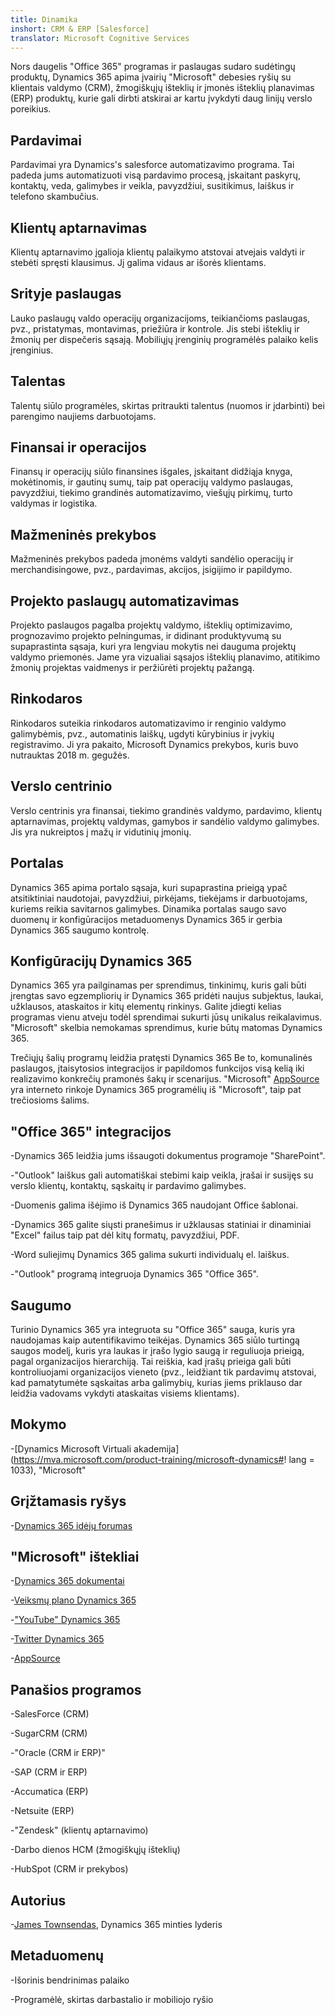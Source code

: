 ```yaml
---
title: Dinamika
inshort: CRM & ERP [Salesforce]
translator: Microsoft Cognitive Services
---
```



Nors daugelis "Office 365" programas ir paslaugas sudaro sudėtingų produktų, Dynamics 365 apima įvairių "Microsoft" debesies ryšių su klientais valdymo (CRM), žmogiškųjų išteklių ir įmonės išteklių planavimas (ERP) produktų, kurie gali dirbti atskirai ar kartu įvykdyti daug linijų verslo poreikius.

Pardavimai
---------

Pardavimai yra Dynamics's salesforce automatizavimo programa.  Tai padeda jums automatizuoti visą pardavimo procesą, įskaitant paskyrų, kontaktų, veda, galimybes ir veikla, pavyzdžiui, susitikimus, laiškus ir telefono skambučius. 

Klientų aptarnavimas
---------

Klientų aptarnavimo įgalioja klientų palaikymo atstovai atvejais valdyti ir stebėti spręsti klausimus.  Jį galima vidaus ar išorės klientams. 

Srityje paslaugas
---------

Lauko paslaugų valdo operacijų organizacijoms, teikiančioms paslaugas, pvz., pristatymas, montavimas, priežiūra ir kontrole.  Jis stebi išteklių ir žmonių per dispečeris sąsają.  Mobiliųjų įrenginių programėlės palaiko kelis įrenginius. 

Talentas
---------

Talentų siūlo programėles, skirtas pritraukti talentus (nuomos ir įdarbinti) bei parengimo naujiems darbuotojams. 

Finansai ir operacijos
---------

Finansų ir operacijų siūlo finansines išgales, įskaitant didžiąja knyga, mokėtinomis, ir gautinų sumų, taip pat operacijų valdymo paslaugas, pavyzdžiui, tiekimo grandinės automatizavimo, viešųjų pirkimų, turto valdymas ir logistika. 

Mažmeninės prekybos
---------

Mažmeninės prekybos padeda įmonėms valdyti sandėlio operacijų ir merchandisingowe, pvz., pardavimas, akcijos, įsigijimo ir papildymo. 

Projekto paslaugų automatizavimas
---------

Projekto paslaugos pagalba projektų valdymo, išteklių optimizavimo, prognozavimo projekto pelningumas, ir didinant produktyvumą su supaprastinta sąsaja, kuri yra lengviau mokytis nei dauguma projektų valdymo priemonės.  Jame yra vizualiai sąsajos išteklių planavimo, atitikimo žmonių projektas vaidmenys ir peržiūrėti projektų pažangą. 

Rinkodaros
---------

Rinkodaros suteikia rinkodaros automatizavimo ir renginio valdymo galimybėmis, pvz., automatinis laiškų, ugdyti kūrybinius ir įvykių registravimo. Ji yra pakaito, Microsoft Dynamics prekybos, kuris buvo nutrauktas 2018 m. gegužės.

Verslo centrinio
---------

Verslo centrinis yra finansai, tiekimo grandinės valdymo, pardavimo, klientų aptarnavimas, projektų valdymas, gamybos ir sandėlio valdymo galimybes. Jis yra nukreiptos į mažų ir vidutinių įmonių.

Portalas
---------

Dynamics 365 apima portalo sąsaja, kuri supaprastina prieigą ypač atsitiktiniai naudotojai, pavyzdžiui, pirkėjams, tiekėjams ir darbuotojams, kuriems reikia savitarnos galimybes.  Dinamika portalas saugo savo duomenų ir konfigūracijos metaduomenys Dynamics 365 ir gerbia Dynamics 365 saugumo kontrolę. 

Konfigūracijų Dynamics 365
---------

Dynamics 365 yra pailginamas per sprendimus, tinkinimų, kuris gali būti įrengtas savo egzempliorių ir Dynamics 365 pridėti naujus subjektus, laukai, užklausos, ataskaitos ir kitų elementų rinkinys.  Galite įdiegti kelias programas vienu atveju todėl sprendimai sukurti jūsų unikalus reikalavimus. "Microsoft" skelbia nemokamas sprendimus, kurie būtų matomas Dynamics 365. 

Trečiųjų šalių programų leidžia pratęsti Dynamics 365 Be to, komunalinės paslaugos, įtaisytosios integracijos ir papildomos funkcijos visą kelią iki realizavimo konkrečių pramonės šakų ir scenarijus. "Microsoft" [AppSource](https://appsource.microsoft.com/en-US/) yra interneto rinkoje Dynamics 365 programėlių iš "Microsoft", taip pat trečiosioms šalims. 


"Office 365" integracijos
---------

-Dynamics 365 leidžia jums išsaugoti dokumentus programoje "SharePoint".

-"Outlook" laiškus gali automatiškai stebimi kaip veikla, įrašai ir susijęs su verslo klientų, kontaktų, sąskaitų ir pardavimo galimybes. 

-Duomenis galima išėjimo iš Dynamics 365 naudojant Office šablonai. 

-Dynamics 365 galite siųsti pranešimus ir užklausas statiniai ir dinaminiai "Excel" failus taip pat dėl kitų formatų, pavyzdžiui, PDF. 

-Word suliejimų Dynamics 365 galima sukurti individualų el. laiškus. 

-"Outlook" programą integruoja Dynamics 365 "Office 365". 


Saugumo
---------

Turinio Dynamics 365 yra integruota su "Office 365" sauga, kuris yra naudojamas kaip autentifikavimo teikėjas.  Dynamics 365 siūlo turtingą saugos modelį, kuris yra laukas ir įrašo lygio saugą ir reguliuoja prieigą, pagal organizacijos hierarchiją.  Tai reiškia, kad įrašų prieiga gali būti kontroliuojami organizacijos vieneto (pvz., leidžiant tik pardavimų atstovai, kad pamatytumėte sąskaitas arba galimybių, kurias jiems priklauso dar leidžia vadovams vykdyti ataskaitas visiems klientams).

Mokymo
---------

-[Dynamics Microsoft Virtuali akademija](https://mva.microsoft.com/product-training/microsoft-dynamics#! lang = 1033), "Microsoft"

Grįžtamasis ryšys
---------

-[Dynamics 365 idėjų forumas](https://experience.dynamics.com/ideas/list/?forum=1c8854a6-5cdf-4681-bba8-4b6b806fcf7d)

"Microsoft" ištekliai
---------

-[Dynamics 365 dokumentai](https://docs.microsoft.com/en-us/dynamics365/)

-[Veiksmų plano Dynamics 365](https://dynamics.microsoft.com/en-us/release/spring-2018-release/#release-notes)

-["YouTube" Dynamics 365](https://www.youtube.com/channel/UCJGCg4rB3QSs8y_1FquelBQ)

-[Twitter Dynamics 365](https://twitter.com/MSFTDynamics365)

-[AppSource](https://appsource.microsoft.com/en-US/)

Panašios programos
--------------------

-SalesForce (CRM)

-SugarCRM (CRM)

-"Oracle (CRM ir ERP)"

-SAP (CRM ir ERP)

-Accumatica (ERP)

-Netsuite (ERP)

-"Zendesk" (klientų aptarnavimo)

-Darbo dienos HCM (žmogiškųjų išteklių)

-HubSpot (CRM ir prekybos)

Autorius
---------

-[James Townsendas](https://twitter.com/jamestownsend), Dynamics 365 minties lyderis

Metaduomenų
--------

-Išorinis bendrinimas palaiko

-Programėlė, skirtas darbastalio ir mobiliojo ryšio


